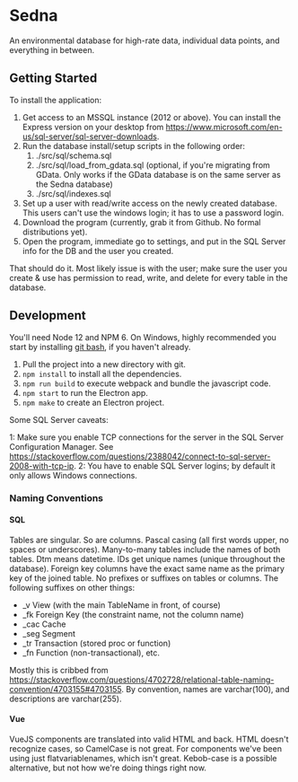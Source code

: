Sedna
=====
An environmental database for high-rate data, individual data points, and everything in between.

Getting Started
---------------
To install the application:

1. Get access to an MSSQL instance (2012 or above).  You can install the Express version on your desktop from <https://www.microsoft.com/en-us/sql-server/sql-server-downloads>.
2. Run the database install/setup scripts in the following order:
    1. ./src/sql/schema.sql
    2. ./src/sql/load_from_gdata.sql (optional, if you're migrating from GData.  Only works if the GData database is on the same server as the Sedna database)
    3. ./src/sql/indexes.sql
3. Set up a user with read/write access on the newly created database.  This users can't use the windows login; it has to use a password login.
4. Download the program (currently, grab it from Github.  No formal distributions yet).
5. Open the program, immediate go to settings, and put in the SQL Server info for the DB and the user you created.

That should do it.  Most likely issue is with the user; make sure the user you create & use has permission to read, write, and delete for every table in the database.

Development
-----------
You'll need Node 12 and NPM 6.  On Windows, highly recommended you start by installing [git bash](https://git-scm.com), if you haven't already.  

1. Pull the project into a new directory with git.  
2. `npm install` to install all the dependencies. 
3. `npm run build` to execute webpack and bundle the javascript code.  
4. `npm start` to run the Electron app. 
5. `npm make` to create an Electron project.

Some SQL Server caveats:

1: Make sure you enable TCP connections for the server in the SQL Server Configuration Manager.  See <https://stackoverflow.com/questions/2388042/connect-to-sql-server-2008-with-tcp-ip>.
2: You have to enable SQL Server logins; by default it only allows Windows connections.

### Naming Conventions
#### SQL
Tables are singular.  So are columns.  Pascal casing (all first words upper, no spaces or underscores).  Many-to-many tables include the names of both tables.  Dtm means datetime.  IDs get unique names (unique throughout the database).  Foreign key columns have the exact same name as the primary key of the joined table.  No prefixes or suffixes on tables or columns.  The following suffixes on other things:
* _v View (with the main TableName in front, of course)
* _fk Foreign Key (the constraint name, not the column name)
* _cac Cache
* _seg Segment
* _tr Transaction (stored proc or function)
* _fn Function (non-transactional), etc.

Mostly this is cribbed from <https://stackoverflow.com/questions/4702728/relational-table-naming-convention/4703155#4703155>.
By convention, names are varchar(100), and descriptions are varchar(255).

#### Vue
VueJS components are translated into valid HTML and back.  HTML doesn't recognize cases, so CamelCase is not great.  For components we've been using just flatvariablenames, which isn't great.  Kebob-case is a possible alternative, but not how we're doing things right now.